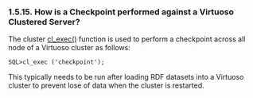 <div>

<div>

<div>

<div>

### 1.5.15. How is a Checkpoint performed against a Virtuoso Clustered Server?

</div>

</div>

</div>

The cluster
<a href="fn_cl_exec.html" class="link" title="cl_exec">cl_exec()</a>
function is used to perform a checkpoint across all node of a Virtuoso
cluster as follows:

``` programlisting
SQL>cl_exec ('checkpoint');
```

This typically needs to be run after loading RDF datasets into a
Virtuoso cluster to prevent lose of data when the cluster is restarted.

</div>
